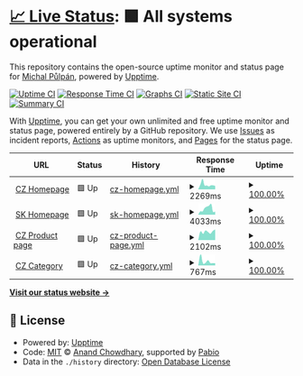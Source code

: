# [📈 Live Status](https://michalpulpan.github.io/upptime-ecobamboo): <!--live status--> **🟩 All systems operational**

This repository contains the open-source uptime monitor and status page for [Michal Půlpán](https://michalpulpan.github.io/upptime-ecobamboo), powered by [Upptime](https://github.com/upptime/upptime).

[![Uptime CI](https://github.com/michalpulpan/upptime-ecobamboo/workflows/Uptime%20CI/badge.svg)](https://github.com/michalpulpan/upptime-ecobamboo/actions?query=workflow%3A%22Uptime+CI%22)
[![Response Time CI](https://github.com/michalpulpan/upptime-ecobamboo/workflows/Response%20Time%20CI/badge.svg)](https://github.com/michalpulpan/upptime-ecobamboo/actions?query=workflow%3A%22Response+Time+CI%22)
[![Graphs CI](https://github.com/michalpulpan/upptime-ecobamboo/workflows/Graphs%20CI/badge.svg)](https://github.com/michalpulpan/upptime-ecobamboo/actions?query=workflow%3A%22Graphs+CI%22)
[![Static Site CI](https://github.com/michalpulpan/upptime-ecobamboo/workflows/Static%20Site%20CI/badge.svg)](https://github.com/michalpulpan/upptime-ecobamboo/actions?query=workflow%3A%22Static+Site+CI%22)
[![Summary CI](https://github.com/michalpulpan/upptime-ecobamboo/workflows/Summary%20CI/badge.svg)](https://github.com/michalpulpan/upptime-ecobamboo/actions?query=workflow%3A%22Summary+CI%22)

With [Upptime](https://upptime.js.org), you can get your own unlimited and free uptime monitor and status page, powered entirely by a GitHub repository. We use [Issues](https://github.com/michalpulpan/upptime-ecobamboo/issues) as incident reports, [Actions](https://github.com/michalpulpan/upptime-ecobamboo/actions) as uptime monitors, and [Pages](https://michalpulpan.github.io/upptime-ecobamboo) for the status page.

<!--start: status pages-->
<!-- This summary is generated by Upptime (https://github.com/upptime/upptime) -->
<!-- Do not edit this manually, your changes will be overwritten -->
<!-- prettier-ignore -->
| URL | Status | History | Response Time | Uptime |
| --- | ------ | ------- | ------------- | ------ |
| <img alt="" src="https://icons.duckduckgo.com/ip3/ecobamboo.cz.ico" height="13"> [CZ Homepage](https://ecobamboo.cz) | 🟩 Up | [cz-homepage.yml](https://github.com/michalpulpan/upptime-ecobamboo/commits/HEAD/history/cz-homepage.yml) | <details><summary><img alt="Response time graph" src="./graphs/cz-homepage/response-time-week.png" height="20"> 2269ms</summary><br><a href="https://status.ecobm.cz/history/cz-homepage"><img alt="Response time 1545" src="https://img.shields.io/endpoint?url=https%3A%2F%2Fraw.githubusercontent.com%2Fmichalpulpan%2Fupptime-ecobamboo%2FHEAD%2Fapi%2Fcz-homepage%2Fresponse-time.json"></a><br><a href="https://status.ecobm.cz/history/cz-homepage"><img alt="24-hour response time 1394" src="https://img.shields.io/endpoint?url=https%3A%2F%2Fraw.githubusercontent.com%2Fmichalpulpan%2Fupptime-ecobamboo%2FHEAD%2Fapi%2Fcz-homepage%2Fresponse-time-day.json"></a><br><a href="https://status.ecobm.cz/history/cz-homepage"><img alt="7-day response time 2269" src="https://img.shields.io/endpoint?url=https%3A%2F%2Fraw.githubusercontent.com%2Fmichalpulpan%2Fupptime-ecobamboo%2FHEAD%2Fapi%2Fcz-homepage%2Fresponse-time-week.json"></a><br><a href="https://status.ecobm.cz/history/cz-homepage"><img alt="30-day response time 1814" src="https://img.shields.io/endpoint?url=https%3A%2F%2Fraw.githubusercontent.com%2Fmichalpulpan%2Fupptime-ecobamboo%2FHEAD%2Fapi%2Fcz-homepage%2Fresponse-time-month.json"></a><br><a href="https://status.ecobm.cz/history/cz-homepage"><img alt="1-year response time 1545" src="https://img.shields.io/endpoint?url=https%3A%2F%2Fraw.githubusercontent.com%2Fmichalpulpan%2Fupptime-ecobamboo%2FHEAD%2Fapi%2Fcz-homepage%2Fresponse-time-year.json"></a></details> | <details><summary><a href="https://status.ecobm.cz/history/cz-homepage">100.00%</a></summary><a href="https://status.ecobm.cz/history/cz-homepage"><img alt="All-time uptime 87.80%" src="https://img.shields.io/endpoint?url=https%3A%2F%2Fraw.githubusercontent.com%2Fmichalpulpan%2Fupptime-ecobamboo%2FHEAD%2Fapi%2Fcz-homepage%2Fuptime.json"></a><br><a href="https://status.ecobm.cz/history/cz-homepage"><img alt="24-hour uptime 100.00%" src="https://img.shields.io/endpoint?url=https%3A%2F%2Fraw.githubusercontent.com%2Fmichalpulpan%2Fupptime-ecobamboo%2FHEAD%2Fapi%2Fcz-homepage%2Fuptime-day.json"></a><br><a href="https://status.ecobm.cz/history/cz-homepage"><img alt="7-day uptime 100.00%" src="https://img.shields.io/endpoint?url=https%3A%2F%2Fraw.githubusercontent.com%2Fmichalpulpan%2Fupptime-ecobamboo%2FHEAD%2Fapi%2Fcz-homepage%2Fuptime-week.json"></a><br><a href="https://status.ecobm.cz/history/cz-homepage"><img alt="30-day uptime 68.97%" src="https://img.shields.io/endpoint?url=https%3A%2F%2Fraw.githubusercontent.com%2Fmichalpulpan%2Fupptime-ecobamboo%2FHEAD%2Fapi%2Fcz-homepage%2Fuptime-month.json"></a><br><a href="https://status.ecobm.cz/history/cz-homepage"><img alt="1-year uptime 87.80%" src="https://img.shields.io/endpoint?url=https%3A%2F%2Fraw.githubusercontent.com%2Fmichalpulpan%2Fupptime-ecobamboo%2FHEAD%2Fapi%2Fcz-homepage%2Fuptime-year.json"></a></details>
| <img alt="" src="https://icons.duckduckgo.com/ip3/ecobamboo.sk.ico" height="13"> [SK Homepage](https://ecobamboo.sk) | 🟩 Up | [sk-homepage.yml](https://github.com/michalpulpan/upptime-ecobamboo/commits/HEAD/history/sk-homepage.yml) | <details><summary><img alt="Response time graph" src="./graphs/sk-homepage/response-time-week.png" height="20"> 4033ms</summary><br><a href="https://status.ecobm.cz/history/sk-homepage"><img alt="Response time 2533" src="https://img.shields.io/endpoint?url=https%3A%2F%2Fraw.githubusercontent.com%2Fmichalpulpan%2Fupptime-ecobamboo%2FHEAD%2Fapi%2Fsk-homepage%2Fresponse-time.json"></a><br><a href="https://status.ecobm.cz/history/sk-homepage"><img alt="24-hour response time 5744" src="https://img.shields.io/endpoint?url=https%3A%2F%2Fraw.githubusercontent.com%2Fmichalpulpan%2Fupptime-ecobamboo%2FHEAD%2Fapi%2Fsk-homepage%2Fresponse-time-day.json"></a><br><a href="https://status.ecobm.cz/history/sk-homepage"><img alt="7-day response time 4033" src="https://img.shields.io/endpoint?url=https%3A%2F%2Fraw.githubusercontent.com%2Fmichalpulpan%2Fupptime-ecobamboo%2FHEAD%2Fapi%2Fsk-homepage%2Fresponse-time-week.json"></a><br><a href="https://status.ecobm.cz/history/sk-homepage"><img alt="30-day response time 3107" src="https://img.shields.io/endpoint?url=https%3A%2F%2Fraw.githubusercontent.com%2Fmichalpulpan%2Fupptime-ecobamboo%2FHEAD%2Fapi%2Fsk-homepage%2Fresponse-time-month.json"></a><br><a href="https://status.ecobm.cz/history/sk-homepage"><img alt="1-year response time 2533" src="https://img.shields.io/endpoint?url=https%3A%2F%2Fraw.githubusercontent.com%2Fmichalpulpan%2Fupptime-ecobamboo%2FHEAD%2Fapi%2Fsk-homepage%2Fresponse-time-year.json"></a></details> | <details><summary><a href="https://status.ecobm.cz/history/sk-homepage">100.00%</a></summary><a href="https://status.ecobm.cz/history/sk-homepage"><img alt="All-time uptime 87.76%" src="https://img.shields.io/endpoint?url=https%3A%2F%2Fraw.githubusercontent.com%2Fmichalpulpan%2Fupptime-ecobamboo%2FHEAD%2Fapi%2Fsk-homepage%2Fuptime.json"></a><br><a href="https://status.ecobm.cz/history/sk-homepage"><img alt="24-hour uptime 100.00%" src="https://img.shields.io/endpoint?url=https%3A%2F%2Fraw.githubusercontent.com%2Fmichalpulpan%2Fupptime-ecobamboo%2FHEAD%2Fapi%2Fsk-homepage%2Fuptime-day.json"></a><br><a href="https://status.ecobm.cz/history/sk-homepage"><img alt="7-day uptime 100.00%" src="https://img.shields.io/endpoint?url=https%3A%2F%2Fraw.githubusercontent.com%2Fmichalpulpan%2Fupptime-ecobamboo%2FHEAD%2Fapi%2Fsk-homepage%2Fuptime-week.json"></a><br><a href="https://status.ecobm.cz/history/sk-homepage"><img alt="30-day uptime 68.97%" src="https://img.shields.io/endpoint?url=https%3A%2F%2Fraw.githubusercontent.com%2Fmichalpulpan%2Fupptime-ecobamboo%2FHEAD%2Fapi%2Fsk-homepage%2Fuptime-month.json"></a><br><a href="https://status.ecobm.cz/history/sk-homepage"><img alt="1-year uptime 87.76%" src="https://img.shields.io/endpoint?url=https%3A%2F%2Fraw.githubusercontent.com%2Fmichalpulpan%2Fupptime-ecobamboo%2FHEAD%2Fapi%2Fsk-homepage%2Fuptime-year.json"></a></details>
| <img alt="" src="https://icons.duckduckgo.com/ip3/ecobamboo.cz.ico" height="13"> [CZ Product page](https://ecobamboo.cz/produkt/07014P-W/ecobamboo-podprsenka-s-vycpavkami-damske) | 🟩 Up | [cz-product-page.yml](https://github.com/michalpulpan/upptime-ecobamboo/commits/HEAD/history/cz-product-page.yml) | <details><summary><img alt="Response time graph" src="./graphs/cz-product-page/response-time-week.png" height="20"> 2102ms</summary><br><a href="https://status.ecobm.cz/history/cz-product-page"><img alt="Response time 1697" src="https://img.shields.io/endpoint?url=https%3A%2F%2Fraw.githubusercontent.com%2Fmichalpulpan%2Fupptime-ecobamboo%2FHEAD%2Fapi%2Fcz-product-page%2Fresponse-time.json"></a><br><a href="https://status.ecobm.cz/history/cz-product-page"><img alt="24-hour response time 1620" src="https://img.shields.io/endpoint?url=https%3A%2F%2Fraw.githubusercontent.com%2Fmichalpulpan%2Fupptime-ecobamboo%2FHEAD%2Fapi%2Fcz-product-page%2Fresponse-time-day.json"></a><br><a href="https://status.ecobm.cz/history/cz-product-page"><img alt="7-day response time 2102" src="https://img.shields.io/endpoint?url=https%3A%2F%2Fraw.githubusercontent.com%2Fmichalpulpan%2Fupptime-ecobamboo%2FHEAD%2Fapi%2Fcz-product-page%2Fresponse-time-week.json"></a><br><a href="https://status.ecobm.cz/history/cz-product-page"><img alt="30-day response time 1993" src="https://img.shields.io/endpoint?url=https%3A%2F%2Fraw.githubusercontent.com%2Fmichalpulpan%2Fupptime-ecobamboo%2FHEAD%2Fapi%2Fcz-product-page%2Fresponse-time-month.json"></a><br><a href="https://status.ecobm.cz/history/cz-product-page"><img alt="1-year response time 1697" src="https://img.shields.io/endpoint?url=https%3A%2F%2Fraw.githubusercontent.com%2Fmichalpulpan%2Fupptime-ecobamboo%2FHEAD%2Fapi%2Fcz-product-page%2Fresponse-time-year.json"></a></details> | <details><summary><a href="https://status.ecobm.cz/history/cz-product-page">100.00%</a></summary><a href="https://status.ecobm.cz/history/cz-product-page"><img alt="All-time uptime 87.72%" src="https://img.shields.io/endpoint?url=https%3A%2F%2Fraw.githubusercontent.com%2Fmichalpulpan%2Fupptime-ecobamboo%2FHEAD%2Fapi%2Fcz-product-page%2Fuptime.json"></a><br><a href="https://status.ecobm.cz/history/cz-product-page"><img alt="24-hour uptime 100.00%" src="https://img.shields.io/endpoint?url=https%3A%2F%2Fraw.githubusercontent.com%2Fmichalpulpan%2Fupptime-ecobamboo%2FHEAD%2Fapi%2Fcz-product-page%2Fuptime-day.json"></a><br><a href="https://status.ecobm.cz/history/cz-product-page"><img alt="7-day uptime 100.00%" src="https://img.shields.io/endpoint?url=https%3A%2F%2Fraw.githubusercontent.com%2Fmichalpulpan%2Fupptime-ecobamboo%2FHEAD%2Fapi%2Fcz-product-page%2Fuptime-week.json"></a><br><a href="https://status.ecobm.cz/history/cz-product-page"><img alt="30-day uptime 68.97%" src="https://img.shields.io/endpoint?url=https%3A%2F%2Fraw.githubusercontent.com%2Fmichalpulpan%2Fupptime-ecobamboo%2FHEAD%2Fapi%2Fcz-product-page%2Fuptime-month.json"></a><br><a href="https://status.ecobm.cz/history/cz-product-page"><img alt="1-year uptime 87.72%" src="https://img.shields.io/endpoint?url=https%3A%2F%2Fraw.githubusercontent.com%2Fmichalpulpan%2Fupptime-ecobamboo%2FHEAD%2Fapi%2Fcz-product-page%2Fuptime-year.json"></a></details>
| <img alt="" src="https://icons.duckduckgo.com/ip3/ecobamboo.cz.ico" height="13"> [CZ Category](https://ecobamboo.cz/kategorie/4/zeny/kalhotky) | 🟩 Up | [cz-category.yml](https://github.com/michalpulpan/upptime-ecobamboo/commits/HEAD/history/cz-category.yml) | <details><summary><img alt="Response time graph" src="./graphs/cz-category/response-time-week.png" height="20"> 767ms</summary><br><a href="https://status.ecobm.cz/history/cz-category"><img alt="Response time 606" src="https://img.shields.io/endpoint?url=https%3A%2F%2Fraw.githubusercontent.com%2Fmichalpulpan%2Fupptime-ecobamboo%2FHEAD%2Fapi%2Fcz-category%2Fresponse-time.json"></a><br><a href="https://status.ecobm.cz/history/cz-category"><img alt="24-hour response time 525" src="https://img.shields.io/endpoint?url=https%3A%2F%2Fraw.githubusercontent.com%2Fmichalpulpan%2Fupptime-ecobamboo%2FHEAD%2Fapi%2Fcz-category%2Fresponse-time-day.json"></a><br><a href="https://status.ecobm.cz/history/cz-category"><img alt="7-day response time 767" src="https://img.shields.io/endpoint?url=https%3A%2F%2Fraw.githubusercontent.com%2Fmichalpulpan%2Fupptime-ecobamboo%2FHEAD%2Fapi%2Fcz-category%2Fresponse-time-week.json"></a><br><a href="https://status.ecobm.cz/history/cz-category"><img alt="30-day response time 910" src="https://img.shields.io/endpoint?url=https%3A%2F%2Fraw.githubusercontent.com%2Fmichalpulpan%2Fupptime-ecobamboo%2FHEAD%2Fapi%2Fcz-category%2Fresponse-time-month.json"></a><br><a href="https://status.ecobm.cz/history/cz-category"><img alt="1-year response time 606" src="https://img.shields.io/endpoint?url=https%3A%2F%2Fraw.githubusercontent.com%2Fmichalpulpan%2Fupptime-ecobamboo%2FHEAD%2Fapi%2Fcz-category%2Fresponse-time-year.json"></a></details> | <details><summary><a href="https://status.ecobm.cz/history/cz-category">100.00%</a></summary><a href="https://status.ecobm.cz/history/cz-category"><img alt="All-time uptime 87.74%" src="https://img.shields.io/endpoint?url=https%3A%2F%2Fraw.githubusercontent.com%2Fmichalpulpan%2Fupptime-ecobamboo%2FHEAD%2Fapi%2Fcz-category%2Fuptime.json"></a><br><a href="https://status.ecobm.cz/history/cz-category"><img alt="24-hour uptime 100.00%" src="https://img.shields.io/endpoint?url=https%3A%2F%2Fraw.githubusercontent.com%2Fmichalpulpan%2Fupptime-ecobamboo%2FHEAD%2Fapi%2Fcz-category%2Fuptime-day.json"></a><br><a href="https://status.ecobm.cz/history/cz-category"><img alt="7-day uptime 100.00%" src="https://img.shields.io/endpoint?url=https%3A%2F%2Fraw.githubusercontent.com%2Fmichalpulpan%2Fupptime-ecobamboo%2FHEAD%2Fapi%2Fcz-category%2Fuptime-week.json"></a><br><a href="https://status.ecobm.cz/history/cz-category"><img alt="30-day uptime 68.97%" src="https://img.shields.io/endpoint?url=https%3A%2F%2Fraw.githubusercontent.com%2Fmichalpulpan%2Fupptime-ecobamboo%2FHEAD%2Fapi%2Fcz-category%2Fuptime-month.json"></a><br><a href="https://status.ecobm.cz/history/cz-category"><img alt="1-year uptime 87.74%" src="https://img.shields.io/endpoint?url=https%3A%2F%2Fraw.githubusercontent.com%2Fmichalpulpan%2Fupptime-ecobamboo%2FHEAD%2Fapi%2Fcz-category%2Fuptime-year.json"></a></details>

<!--end: status pages-->

[**Visit our status website →**](https://michalpulpan.github.io/upptime-ecobamboo)

## 📄 License

- Powered by: [Upptime](https://github.com/upptime/upptime)
- Code: [MIT](./LICENSE) © [Anand Chowdhary](https://anandchowdhary.com), supported by [Pabio](https://pabio.com)
- Data in the `./history` directory: [Open Database License](https://opendatacommons.org/licenses/odbl/1-0/)
